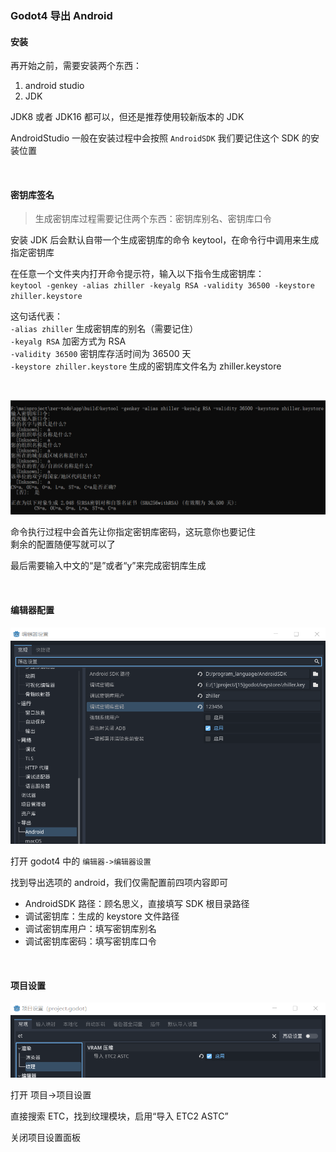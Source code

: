 ### Godot4 导出 Android

#### 安装

再开始之前，需要安装两个东西：

1. android studio
2. JDK

JDK8 或者 JDK16 都可以，但还是推荐使用较新版本的 JDK

AndroidStudio 一般在安装过程中会按照 `AndroidSDK` 我们要记住这个 SDK 的安装位置

<br>

#### 密钥库签名

> 生成密钥库过程需要记住两个东西：密钥库别名、密钥库口令

安装 JDK 后会默认自带一个生成密钥库的命令 keytool，在命令行中调用来生成指定密钥库

在任意一个文件夹内打开命令提示符，输入以下指令生成密钥库：  
`keytool -genkey -alias zhiller -keyalg RSA -validity 36500 -keystore zhiller.keystore`

这句话代表：  
`-alias zhiller` 生成密钥库的别名（需要记住）  
`-keyalg RSA` 加密方式为 RSA  
`-validity 36500` 密钥库存活时间为 36500 天  
`-keystore zhiller.keystore` 生成的密钥库文件名为 zhiller.keystore

<br>

![](../images/other/android/a1.png)

命令执行过程中会首先让你指定密钥库密码，这玩意你也要记住  
剩余的配置随便写就可以了

最后需要输入中文的“是”或者“y”来完成密钥库生成

<br>

#### 编辑器配置

![](../images/other/android/a2.png)

打开 godot4 中的 `编辑器->编辑器设置`

找到导出选项的 android，我们仅需配置前四项内容即可

- AndroidSDK 路径：顾名思义，直接填写 SDK 根目录路径
- 调试密钥库：生成的 keystore 文件路径
- 调试密钥库用户：填写密钥库别名
- 调试密钥库密码：填写密钥库口令

<br>

#### 项目设置

![](../images/other/android/a3.png)

打开 项目->项目设置

直接搜索 ETC，找到纹理模块，启用“导入 ETC2 ASTC”

关闭项目设置面板

<br>
